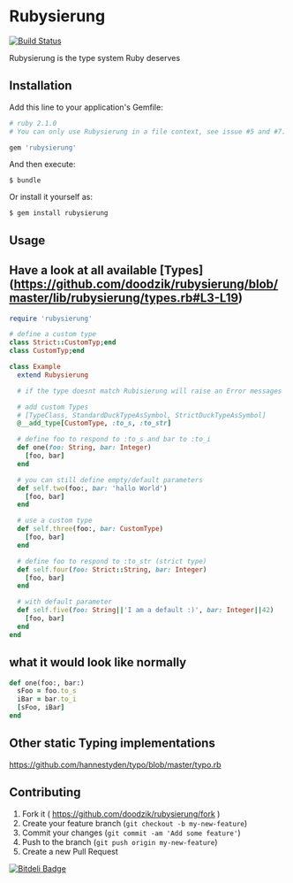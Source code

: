 # Rubysierung

[![Build Status](https://travis-ci.org/doodzik/rubysierung.svg?branch=master)](https://travis-ci.org/doodzik/rubysierung)

Rubysierung is the type system Ruby deserves

## Installation

Add this line to your application's Gemfile:

```ruby
# ruby 2.1.0
# You can only use Rubysierung in a file context, see issue #5 and #7.

gem 'rubysierung'
```

And then execute:

    $ bundle

Or install it yourself as:

    $ gem install rubysierung

## Usage

## Have a look at all available [Types] (https://github.com/doodzik/rubysierung/blob/master/lib/rubysierung/types.rb#L3-L19)

```ruby
require 'rubysierung'

# define a custom type
class Strict::CustomTyp;end
class CustomTyp;end

class Example
  extend Rubysierung

  # if the type doesnt match Rubisierung will raise an Error messages

  # add custom Types
  # [TypeClass, StandardDuckTypeAsSymbol, StrictDuckTypeAsSymbol]
  @__add_type[CustomType, :to_s, :to_str]

  # define foo to respond to :to_s and bar to :to_i
  def one(foo: String, bar: Integer)
    [foo, bar]
  end

  # you can still define empty/default parameters
  def self.two(foo:, bar: 'hallo World')
    [foo, bar]
  end

  # use a custom type
  def self.three(foo:, bar: CustomType)
    [foo, bar]
  end

  # define foo to respond to :to_str (strict type)
  def self.four(foo: Strict::String, bar: Integer)
    [foo, bar]
  end

  # with default parameter
  def self.five(foo: String||'I am a default :)', bar: Integer||42)
    [foo, bar]
  end
end
```

## what it would look like normally
```ruby
def one(foo:, bar:)
  sFoo = foo.to_s
  iBar = bar.to_i
  [sFoo, iBar]
end
```

## Other static Typing implementations
https://github.com/hannestyden/typo/blob/master/typo.rb

## Contributing

1. Fork it ( https://github.com/doodzik/rubysierung/fork )
2. Create your feature branch (`git checkout -b my-new-feature`)
3. Commit your changes (`git commit -am 'Add some feature'`)
4. Push to the branch (`git push origin my-new-feature`)
5. Create a new Pull Request


[![Bitdeli Badge](https://d2weczhvl823v0.cloudfront.net/doodzik/rubysierung/trend.png)](https://bitdeli.com/free "Bitdeli Badge")

